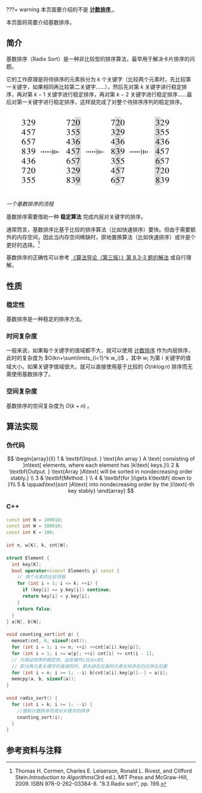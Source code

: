 ???+ warning
    本页面要介绍的不是 [ **计数排序** ](counting-sort.md) 。

本页面将简要介绍基数排序。

## 简介

基数排序（Radix Sort）是一种非比较型的排序算法，最早用于解决卡片排序的问题。

它的工作原理是将待排序的元素拆分为 $k$ 个关键字（比较两个元素时，先比较第一关键字，如果相同再比较第二关键字……），然后先对第 $k$ 关键字进行稳定排序，再对第 $k-1$ 关键字进行稳定排序，再对第 $k-2$ 关键字进行稳定排序……最后对第一关键字进行稳定排序，这样就完成了对整个待排序序列的稳定排序。

![一个基数排序的流程](images/radix-sort-1.png)

*一个基数排序的流程*

基数排序需要借助一种 **稳定算法** 完成内层对关键字的排序。

通常而言，基数排序比基于比较的排序算法（比如快速排序）要快。但由于需要额外的内存空间，因此当内存空间稀缺时，原地置换算法（比如快速排序）或许是个更好的选择。[^ref1]

基数排序的正确性可以参考 [《算法导论（第三版）》第 8.3-3 题的解法](https://walkccc.github.io/CLRS/Chap08/8.3/#83-3) 或自行理解。

## 性质

### 稳定性

基数排序是一种稳定的排序方法。

### 时间复杂度

一般来说，如果每个关键字的值域都不大，就可以使用 [计数排序](./counting-sort.md) 作为内层排序，此时的复杂度为 $O(kn+\sum\limits_{i=1}^k w_i)$ ，其中 $w_i$ 为第 $i$ 关键字的值域大小。如果关键字值域很大，就可以直接使用基于比较的 $O(nk\log n)$ 排序而无需使用基数排序了。

### 空间复杂度

基数排序的空间复杂度为 $O(k+n)$ 。

## 算法实现

### 伪代码

$$
\begin{array}{ll}
1 & \textbf{Input. } \text{An array } A \text{ consisting of }n\text{ elements, where each element has }k\text{ keys.}\\
2 & \textbf{Output. } \text{Array }A\text{ will be sorted in nondecreasing order stably.} \\
3 & \textbf{Method. }  \\
4 & \textbf{for }i\gets k\textbf{ down to }1\\
5 & \qquad\text{sort }A\text{ into nondecreasing order by the }i\text{-th key stably}
\end{array}
$$

### C++

```cpp
const int N = 100010;
const int W = 100010;
const int K = 100;

int n, w[K], k, cnt[W];

struct Element {
  int key[K];
  bool operator<(const Element& y) const {
    // 两个元素的比较流程
    for (int i = 1; i <= k; ++i) {
      if (key[i] == y.key[i]) continue;
      return key[i] < y.key[i];
    }
    return false;
  }
} a[N], b[N];

void counting_sort(int p) {
  memset(cnt, 0, sizeof(cnt));
  for (int i = 1; i <= n; ++i) ++cnt[a[i].key[p]];
  for (int i = 1; i <= w[p]; ++i) cnt[i] += cnt[i - 1];
  // 为保证排序的稳定性，此处循环i应从n到1
  // 即当两元素关键字的值相同时，原先排在后面的元素在排序后仍应排在后面
  for (int i = n; i >= 1; --i) b[cnt[a[i].key[p]]--] = a[i];
  memcpy(a, b, sizeof(a));
}

void radix_sort() {
  for (int i = k; i >= 1; --i) {
    //借助计数排序完成对关键字的排序
    counting_sort(i);
  }
}
```

## 参考资料与注释

[^ref1]: Thomas H. Cormen, Charles E. Leiserson, Ronald L. Rivest, and Clifford Stein.*Introduction to Algorithms*(3rd ed.). MIT Press and McGraw-Hill, 2009. ISBN 978-0-262-03384-8. "8.3 Radix sort", pp. 199.
